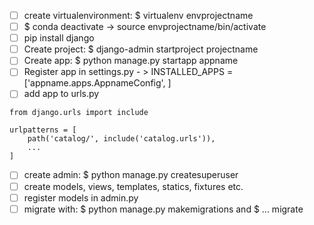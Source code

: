  - [ ] create virtualenvironment: $ virtualenv envprojectname
 - [ ] $ conda deactivate -> source envprojectname/bin/activate
 - [ ] pip install django
 - [ ] Create project: $ django-admin startproject projectname
 - [ ] Create app: $ python manage.py startapp appname
 - [ ] Register app in settings.py - > INSTALLED_APPS = ['appname.apps.AppnameConfig', ]
 - [ ] add app to urls.py 
```
from django.urls import include

urlpatterns = [
    path('catalog/', include('catalog.urls')),
    ...
]
```

 - [ ] create admin: $ python manage.py createsuperuser
 - [ ] create models, views, templates, statics, fixtures etc.
 - [ ] register models in admin.py
 - [ ] migrate with: $ python manage.py makemigrations and $ ... migrate

<!--stackedit_data:
eyJoaXN0b3J5IjpbNzM2NjM1OTk4LDE2MDA3MDkxOTMsMTI5OT
EzNTM2M119
-->
